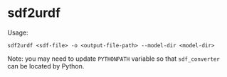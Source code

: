 # sdf2urdf

Usage: 
```
sdf2urdf <sdf-file> -o <output-file-path> --model-dir <model-dir>
```

Note: you may need to update `PYTHONPATH` variable so that `sdf_converter` can be located by Python.